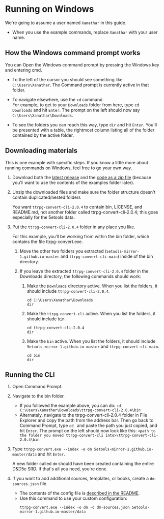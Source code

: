 # Running on Windows

We're going to assume a user named `Xanathar` in this guide. 
- When you use the example commands, replace `Xanathar` with your user name.

## How the Windows command prompt works

You can Open the Windows command prompt by pressing the Windows key and entering cmd.

- To the left of the cursor you should see something like `C:\Users\Xanathar`. 
  The Command prompt is currently active in that folder. 

- To navigate elsewhere, use the `cd` command.  
  For example, to get to your `Downloads` folder from here, type `cd Downloads` and hit `Enter`. 
  The prompt on the left should now say `C:\Users\Xanathar\Downloads`. 

- To see the folders you can reach this way, type `dir` and hit `Enter`. 
  You'll be presented with a table, the rightmost column listing all of the folder contained by the active folder.

## Downloading materials

This is one example with specific steps. If you know a little more about running commands on Windows, feel free to go your own way.

1.  Download both the [latest release][1] and the [code as a zip file][2] (because you'll want to use the contents of the examples folder later).

2. Unzip the downloaded files and make sure the folder structure doesn't contain duplicated/nested folders

    You want `ttrpg-convert-cli-2.0.4` to contain bin, LICENSE, and README.md, not another folder called ttrpg-convert-cli-2.0.4; this goes especially for the 5etools data.

3. Put the `ttrpg-convert-cli-2.0.4` folder in any place you like. 
    
    For this example, you'll be working from within the bin folder, which contains the file ttrpg-convert.exe. 
    
    1. Move the other two folders you extracted (`5etools-mirror-1.github.io-master` and `ttrpg-convert-cli-main`) inside of the bin directory.

    2. If you leave the extracted `ttrpg-convert-cli-2.0.4` folder in the Downloads directory, the following commands should work: 

        1. Make the `Downloads` directory active. When you list the folders, it should include `ttrpg-convert-cli-2.0.4`.
            ```
            cd C:\Users\Xanathar\Downloads
            dir
            ```

        2. Make the `ttrpg-convert-cli` active. When you list the folders, it should include `bin`.
            ```
            cd ttrpg-convert-cli-2.0.4
            dir
            ```
    
        3. Make the `bin` active. When you list the folders, it should include `5etools-mirror-1.github.io-master` and `ttrpg-convert-cli-main`.
            ```
            cd bin
            dir
            ```    

[1]: https://github.com/ebullient/ttrpg-convert-cli/releases/latest
[2]: https://github.com/ebullient/ttrpg-convert-cli/archive/refs/heads/main.zip

## Running the CLI

1. Open Command Prompt. 

2. Navigate to the bin folder.

    - If you followed the example above, you can do: `cd C:\Users\Xanathar\Downloads\ttrpg-convert-cli-2.0.4\bin`
    - Alternately, navigate to the ttrpg-convert-cli-2.0.4 folder in File Explorer and copy the path from the address bar. 
        Then go back to Command Prompt, type `cd ` and paste the path you just copied, and hit `Enter`. 
        The prompt on the left should now look like this: `<path to the folder you moved ttrpg-convert-cli into>\ttrpg-convert-cli-2.0.4\bin`

3. Type `ttrpg-convert.exe --index -o dm 5etools-mirror-1.github.io-master/data` and hit `Enter`.

    A new folder called `dm` should have been created containing the entire D&D5e SRD. If that's all you need, you're done.

4. If you want to add additional sources, templates, or books, create a `dm-sources.json` file. 
    - The contents of the config file is [described in the README][3].
    - Use this command to use your custom configuration:
        ```
        ttrpg-convert.exe --index -o dm -c dm-sources.json 5etools-mirror-1.github.io-master/data
        ```

[3]: https://github.com/ebullient/ttrpg-convert-cli/blob/main/README.md#additional-parameters
